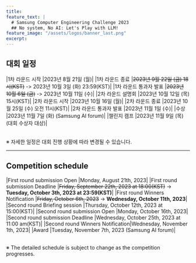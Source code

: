 ```yaml
---
title:
feature_text: |
  # Samsung Computer Engineering Challenge 2023
  ## No system, No AI: Let's Play with LLM!
feature_image: "/assets/logos/banner_last.png"
excerpt:
---
```

## 대회 일정

|1차 라운드 시작       |2023년 8월 21일 (월)|
|1차 라운드 종료       |~~2023년 9월 22일 (금) 18시(KST)~~ -> 2023년 10월 3일 (화) 23:59(KST)|
|1차 라운드 통과자 발표 |~~2023년 10월 6일 (금)~~ -> 2023년 10월 11일 (수)|
|2차 라운드 설명회     |2023년 10월 12일 (목) 15시(KST)|
|2차 라운드 시작       |2023년 10월 16일 (월)|
|2차 라운드 종료       |2023년 10월 25일 (수) 오전 11시(KST)|
|2차 라운드 통과자 발표 |2023년 11월 1일 (수)|
|수상                  |2023년 11월 7일 (화) (Samsung AI forum)|
|챌린지 캠프           |2023년 11월 9일 (목) (대회 수상자 대상)|

<br>
※ 자세한 일정은 대회 진행 상황에 따라 변경될 수 있습니다.
<br>
<hr />

## Competition schedule

|First round submission Open      |Monday, August 21th, 2023|
|First round submission Deadline  |~~Friday, September 22th, 2023 at 18:00(KST)~~ -> **Tuesday, October 3th, 2023 at 23:59(KST)**|
|First round Winners Notification |~~Friday, October 6th, 2023~~ -> **Wednesday, October 11th, 2023**|
|Second round Briefing session    |Thursday, October 12th, 2023 at 15:00(KST)|
|Second round submission Open     |Monday, October 16th, 2023|
|Second round submission Deadline |Wednesday, October 25th, 2023 at 11:00 am(KST)|
|Second round Winners Notification|Wednesday, November 1th, 2023|
|Award                            |Tuesday, November 7th, 2023 (Samsung AI forum)|

<br>
※ The detailed schedule is subject to change as the competition progresses.
